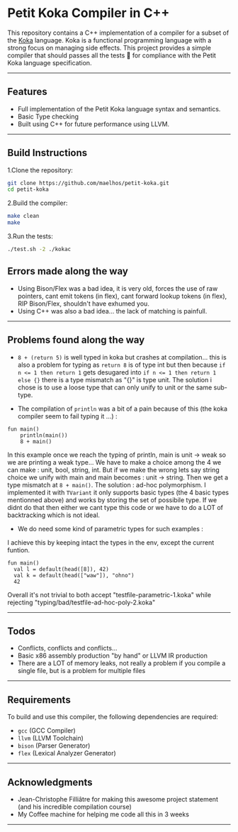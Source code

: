 # Petit Koka Compiler in C++

This repository contains a C++ implementation of a compiler for a subset of the [Koka](https://koka-lang.github.io/koka/) language. Koka is a functional programming language with a strong focus on managing side effects. This project provides a simple compiler that should passes all the tests :eyes: for compliance with the Petit Koka language specification.

---

## Features

- Full implementation of the Petit Koka language syntax and semantics.
- Basic Type checking
- Built using C++ for future performance using LLVM.

---

## Build Instructions

1.Clone the repository:

```bash
git clone https://github.com/maelhos/petit-koka.git
cd petit-koka
```

2.Build the compiler:

```bash
make clean
make
```

3.Run the tests:

```bash
./test.sh -2 ./kokac
```

## Errors made along the way

- Using Bison/Flex was a bad idea, it is very old, forces the use of raw pointers, cant emit tokens (in flex), cant forward lookup tokens (in flex), RIP Bison/Flex, shouldn't have exhumed you.
- Using C++ was also a bad idea... the lack of matching is painfull.

---

## Problems found along the way

- `8 + (return 5)` is well typed in koka but crashes at compilation...
this is also a problem for typing as `return 8` is of type int but then because `if n <= 1 then return 1`
gets desugared into `if n <= 1 then return 1 else {}` there is a type mismatch as "{}" is type unit.
The solution i chose is to use a loose type that can only unify to unit or the same sub-type.

- The compilation of `println` was a bit of a pain because of this (the koka compiler seem to fail typing it ...) :

```koka
fun main()
    println(main())
    8 + main()
```

In this example once we reach the typing of println, main is unit -> weak so we are printing a weak type... We have to make a choice among the 4 we can make : unit, bool, string, int.
But if we make the wrong lets say string choice we unify with main and main becomes : unit -> string.
Then we get a type mismatch at `8 + main()`. The solution : ad-hoc polymorphism.
I implemented it with `TVariant` it only supports basic types (the 4 basic types mentionned above) and works by storing the set of possibile type. If we didnt do that then either we cant type this code or we have to do a LOT of backtracking which is not ideal.

- We do need some kind of parametric types for such examples :

I achieve this by keeping intact the types in the env, except the current funtion.

```koka
fun main()
  val l = default(head([8]), 42)
  val k = default(head(["waw"]), "ohno")
  42
```

Overall it's not trivial to both accept "testfile-parametric-1.koka" while rejecting "typing/bad/testfile-ad-hoc-poly-2.koka"

---

## Todos

- Conflicts, conflicts and conflicts...
- Basic x86 assembly production "by hand" or LLVM IR production
- There are a LOT of memory leaks, not really a problem if you compile a single file, but is a problem for multiple files

---

## Requirements

To build and use this compiler, the following dependencies are required:

- `gcc` (GCC Compiler)
- `llvm` (LLVM Toolchain)
- `bison` (Parser Generator)
- `flex` (Lexical Analyzer Generator)

---

## Acknowledgments

- Jean-Christophe Filliâtre for making this awesome project statement (and his incredible compilation course)
- My Coffee machine for helping me code all this in 3 weeks

---
